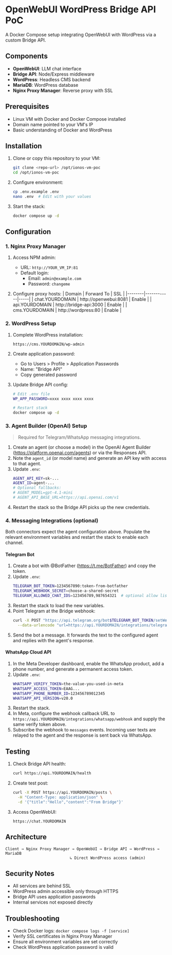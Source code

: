 # OpenWebUI WordPress Bridge API PoC

A Docker Compose setup integrating OpenWebUI with WordPress via a custom Bridge API.

## Components

- **OpenWebUI**: LLM chat interface
- **Bridge API**: Node/Express middleware
- **WordPress**: Headless CMS backend
- **MariaDB**: WordPress database
- **Nginx Proxy Manager**: Reverse proxy with SSL

## Prerequisites

- Linux VM with Docker and Docker Compose installed
- Domain name pointed to your VM's IP
- Basic understanding of Docker and WordPress

## Installation

1. Clone or copy this repository to your VM:
   ```bash
   git clone <repo-url> /opt/ionos-vm-poc
   cd /opt/ionos-vm-poc
   ```

2. Configure environment:
   ```bash
   cp .env.example .env
   nano .env  # Edit with your values
   ```

3. Start the stack:
   ```bash
   docker compose up -d
   ```

## Configuration

### 1. Nginx Proxy Manager

1. Access NPM admin:
   - URL: `http://YOUR_VM_IP:81`
   - Default login: 
     - Email: `admin@example.com`
     - Password: `changeme`

2. Configure proxy hosts:
   | Domain | Forward To | SSL |
   |--------|------------|-----|
   | chat.YOURDOMAIN | http://openwebui:8081 | Enable |
   | api.YOURDOMAIN | http://bridge-api:3000 | Enable |
   | cms.YOURDOMAIN | http://wordpress:80 | Enable |

### 2. WordPress Setup

1. Complete WordPress installation:
   ```
   https://cms.YOURDOMAIN/wp-admin
   ```

2. Create application password:
   - Go to Users > Profile > Application Passwords
   - Name: "Bridge API"
   - Copy generated password

3. Update Bridge API config:
   ```bash
   # Edit .env file
   WP_APP_PASSWORD=xxxx xxxx xxxx xxxx
   
   # Restart stack
   docker compose up -d
   ```

### 3. Agent Builder (OpenAI) Setup

> Required for Telegram/WhatsApp messaging integrations.

1. Create an agent (or choose a model) in the OpenAI Agent Builder (https://platform.openai.com/agents) or via the Responses API.
2. Note the `agent_id` (or model name) and generate an API key with access to that agent.
3. Update `.env`:
   ```bash
   AGENT_API_KEY=sk-...
   AGENT_ID=agent-...
   # Optional fallbacks:
   # AGENT_MODEL=gpt-4.1-mini
   # AGENT_API_BASE_URL=https://api.openai.com/v1
   ```
4. Restart the stack so the Bridge API picks up the new credentials.

### 4. Messaging Integrations (optional)

Both connectors expect the agent configuration above. Populate the relevant environment variables and restart the stack to enable each channel.

#### Telegram Bot

1. Create a bot with @BotFather (https://t.me/BotFather) and copy the token.
2. Update `.env`:
   ```bash
   TELEGRAM_BOT_TOKEN=1234567890:token-from-botfather
   TELEGRAM_WEBHOOK_SECRET=choose-a-shared-secret
   TELEGRAM_ALLOWED_CHAT_IDS=123456789,987654321  # optional allow list
   ```
3. Restart the stack to load the new variables.
4. Point Telegram at the Bridge webhook:
   ```bash
   curl -X POST "https://api.telegram.org/bot$TELEGRAM_BOT_TOKEN/setWebhook" \
     --data-urlencode "url=https://api.YOURDOMAIN/integrations/telegram/webhook?secret=$TELEGRAM_WEBHOOK_SECRET"
   ```
5. Send the bot a message. It forwards the text to the configured agent and replies with the agent's response.

#### WhatsApp Cloud API

1. In the Meta Developer dashboard, enable the WhatsApp product, add a phone number, and generate a permanent access token.
2. Update `.env`:
   ```bash
   WHATSAPP_VERIFY_TOKEN=the-value-you-used-in-meta
   WHATSAPP_ACCESS_TOKEN=EAAG...
   WHATSAPP_PHONE_NUMBER_ID=123456789012345
   WHATSAPP_API_VERSION=v20.0
   ```
3. Restart the stack.
4. In Meta, configure the webhook callback URL to `https://api.YOURDOMAIN/integrations/whatsapp/webhook` and supply the same verify token above.
5. Subscribe the webhook to `messages` events. Incoming user texts are relayed to the agent and the response is sent back via WhatsApp.

## Testing

1. Check Bridge API health:
   ```bash
   curl https://api.YOURDOMAIN/health
   ```

2. Create test post:
   ```bash
   curl -X POST https://api.YOURDOMAIN/posts \
     -H "Content-Type: application/json" \
     -d '{"title":"Hello","content":"From Bridge"}'
   ```

3. Access OpenWebUI:
   ```
   https://chat.YOURDOMAIN
   ```

## Architecture

```
Client → Nginx Proxy Manager → OpenWebUI → Bridge API → WordPress → MariaDB
                            ↳ Direct WordPress access (admin)
```

## Security Notes

- All services are behind SSL
- WordPress admin accessible only through HTTPS
- Bridge API uses application passwords
- Internal services not exposed directly

## Troubleshooting

- Check Docker logs: `docker compose logs -f [service]`
- Verify SSL certificates in Nginx Proxy Manager
- Ensure all environment variables are set correctly
- Check WordPress application password is valid


